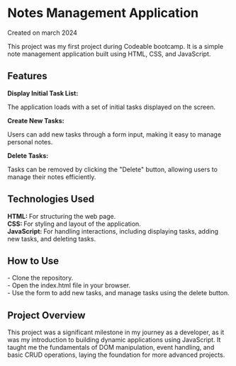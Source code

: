 <h1>Notes Management Application</h1>
<p>Created on march 2024</p>
This project was my first project during Codeable bootcamp. It is a simple note management application built using HTML, CSS, and JavaScript.

<h2>Features</h2>
<b>Display Initial Task List:</b>
<p> The application loads with a set of initial tasks displayed on the screen.</p>
<b>Create New Tasks:</b>
<p>Users can add new tasks through a form input, making it easy to manage personal notes.</p>
<b>Delete Tasks:</b>
 <p>Tasks can be removed by clicking the "Delete" button, allowing users to manage their notes efficiently.</p>

 <h2>Technologies Used</h2>
<b>HTML: </b> For structuring the web page. <br>
<b>CSS: </b>For styling and layout of the application.<br>
<b>JavaScript: </b>For handling interactions, including displaying tasks, adding new tasks, and deleting tasks.<br>

<h2>How to Use</h2> 
- Clone the repository.<br>
- Open the index.html file in your browser.<br>
- Use the form to add new tasks, and manage tasks using the delete button.<br>

<h2>Project Overview</h2> 
This project was a significant milestone in my journey as a developer, as it was my introduction to building dynamic applications using JavaScript. It taught me the fundamentals of DOM manipulation, event handling, and basic CRUD operations, laying the foundation for more advanced projects.
